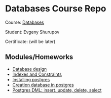 # Databases Course Repo

Course: [Databases](https://otus.ru/lessons/subd/)

Student: Evgeny Shurupov

Certificate: (will be later)

## Modules/Homeworks

- [Database design](01-design)
- [Indexes and Constraints](02-indexes-constraints)
- [Installing postgres](06-postgres-install)
- [Creation database in postgres](07-postgres-ddl)
- [Postgres DML: insert, update, delete, select](09-postgres-dml)